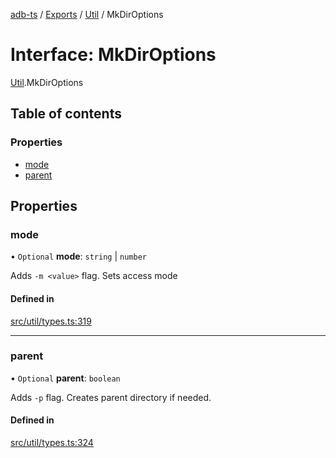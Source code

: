 [adb-ts](../README.md) / [Exports](../modules.md) / [Util](../modules/Util.md) / MkDirOptions

# Interface: MkDirOptions

[Util](../modules/Util.md).MkDirOptions

## Table of contents

### Properties

-   [mode](Util.MkDirOptions.md#mode)
-   [parent](Util.MkDirOptions.md#parent)

## Properties

### mode

• `Optional` **mode**: `string` \| `number`

Adds `-m <value>` flag. Sets access mode

#### Defined in

[src/util/types.ts:319](https://github.com/Maaaartin/adb-ts/blob/5393493/src/util/types.ts#L319)

---

### parent

• `Optional` **parent**: `boolean`

Adds `-p` flag.
Creates parent directory if needed.

#### Defined in

[src/util/types.ts:324](https://github.com/Maaaartin/adb-ts/blob/5393493/src/util/types.ts#L324)
